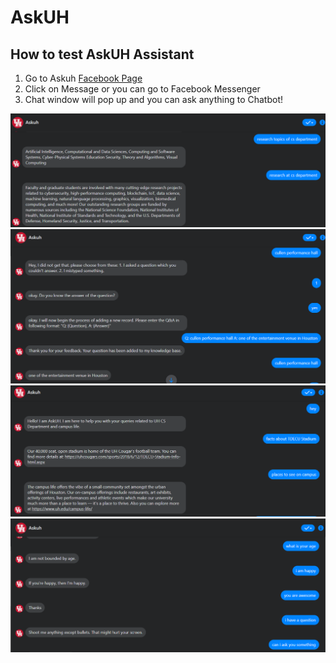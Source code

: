 # AskUH

## How to test AskUH Assistant

1. Go to Askuh  [Facebook Page](https://www.facebook.com/profile.php?id=100088157080878)
2. Click on Message or you can go to Facebook Messenger 
3. Chat window will pop up and you can ask anything to Chatbot!

<img src="cs_department_queries.png" width="700"/>
<img src="campus_life_queries.png" width="700"/>
<img src="knowledgebase_updation.png" width="700"/>
<img src="small_talks.png" width="700"/>

